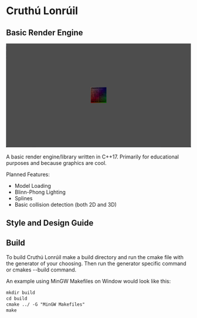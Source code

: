 # Cruthú Lonrúil

## Basic Render Engine

![cruthu lonruil](./assets/cl0.01.png)

A basic render engine/library written in C++17. Primarily for educational purposes and because graphics are cool.

Planned Features:
- Model Loading
- Blinn-Phong Lighting
- Splines
- Basic collision detection (both 2D and 3D)

## Style and Design Guide



## Build
To build Cruthú Lonrúil make a build directory and run the cmake file with the generator of your choosing. Then run the generator specific command or cmakes --build command.

An example using MinGW Makefiles on Window would look like this:

```
mkdir build
cd build
cmake ../ -G "MinGW Makefiles"
make
```